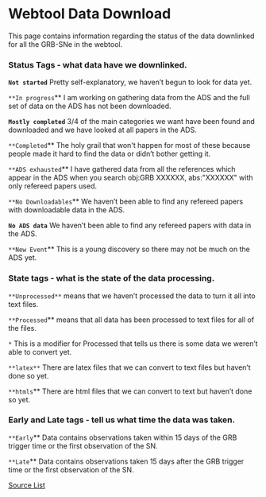 # Webtool Data Download

This page contains information regarding the status of the data downlinked for all the GRB-SNe in the webtool. 

### Status Tags - what data have we downlinked.

**`Not started`** Pretty self-explanatory, we haven’t begun to look for data yet. 

`**In progress`**  I am working on gathering data from the ADS and the full set of data on the ADS has not been downloaded. 

**`Mostly completed`** 3/4 of the main categories we want have been found and downloaded and we have looked at all papers in the ADS.

`**Completed`** The holy grail that won't happen for most of these because people made it hard to find the data or didn’t bother getting it. 

`**ADS exhausted`** I have gathered data from all the references which appear in the ADS when you search obj:GRB XXXXXX, abs:"XXXXXX" with only refereed papers used.

`**No Downloadables`** We haven’t been able to find any refereed papers with downloadable data in the ADS.

**`No ADS data`** We haven’t been able to find any refereed papers with data in the ADS.

`**New Event`** This is a young discovery so there may not be much on the ADS yet.

### State tags - what is the state of the data processing.

`**Unprocessed**` means that we haven’t processed the data to turn it all into text files.

`**Processed`** means that all data has been processed to text files for all of the files.

`*` This is a modifier for Processed that tells us there is some data we weren’t able to convert yet.

`**latex**` There are latex files that we can convert to text files but haven’t done so yet.

`**htmls`** There are html files that we can convert to text but haven’t done so yet.

### Early and Late tags - tell us what time the data was taken.

`**Early`** Data contains observations taken within 15 days of the GRB trigger time or the first observation of the SN. 

`**Late`** Data contains observations taken 15 days after the GRB trigger time or the first observation of the SN. 

[Source List](Webtool%20Data%20Download%203ac60d50139d48f3a97df695e9383b0a/Source%20List%20c1f1bfea218c40e2a1267b9e69618838.csv)